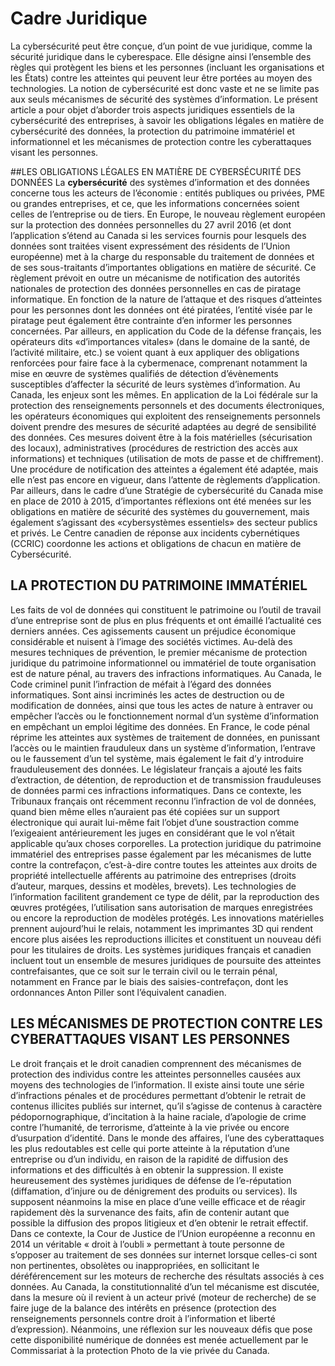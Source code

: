 
# Cadre Juridique


La cybersécurité peut être conçue, d’un point de vue juridique, comme la sécurité juridique dans le cyberespace. Elle désigne ainsi l’ensemble des règles qui protègent les biens et les personnes (incluant les organisations et les États) contre les atteintes qui peuvent leur être portées au moyen des technologies. La notion de cybersécurité est donc vaste et ne se limite pas aux seuls mécanismes de sécurité des systèmes d’information. Le présent article a pour objet d’aborder trois aspects juridiques essentiels de la cybersécurité des entreprises, à savoir les obligations légales en matière de cybersécurité des données, la protection du patrimoine immatériel et informationnel et les mécanismes de protection contre les cyberattaques visant les personnes.

##LES OBLIGATIONS LÉGALES EN MATIÈRE DE CYBERSÉCURITÉ DES DONNÉES
La **cybersécurité** des systèmes d’information et des données concerne tous les acteurs de l’économie : entités publiques ou privées, PME ou grandes entreprises, et ce, que les informations concernées soient celles de l’entreprise ou de tiers. En Europe, le nouveau règlement européen sur la protection des données personnelles du 27 avril 2016 (et dont l’application s’étend au Canada si les services fournis pour lesquels des données sont traitées visent expressément des résidents de l’Union européenne) met à la charge du responsable du traitement de données et de ses sous-traitants d’importantes obligations en matière de sécurité. Ce règlement prévoit en outre un mécanisme de notification des autorités nationales de protection des données personnelles en cas de piratage informatique. En fonction de la nature de l’attaque et des risques d’atteintes pour les personnes dont les données ont été piratées, l’entité visée par le piratage peut également être contrainte d’en informer les personnes concernées. Par ailleurs, en application du Code de la défense français, les opérateurs dits «d’importances vitales» (dans le domaine de la santé, de l’activité militaire, etc.) se voient quant à eux appliquer des obligations renforcées pour faire face à la cybermenace, comprenant notamment la mise en œuvre de systèmes qualifiés de détection d’évènements susceptibles d’affecter la sécurité de leurs systèmes d’information. Au Canada, les enjeux sont les mêmes. En application de la Loi fédérale sur la protection des renseignements personnels et des documents électroniques, les opérateurs économiques qui exploitent des renseignements personnels doivent prendre des mesures de sécurité adaptées au degré de sensibilité des données. Ces mesures doivent être à la fois matérielles (sécurisation des locaux), administratives (procédures de restriction des accès aux informations) et techniques (utilisation de mots de passe et de chiffrement). Une procédure de notification des atteintes a également été adaptée, mais elle n’est pas encore en vigueur, dans l’attente de règlements d’application. Par ailleurs, dans le cadre d’une Stratégie de cybersécurité du Canada mise en place de 2010 à 2015, d’importantes réflexions ont été menées sur les obligations en matière de sécurité des systèmes du gouvernement, mais également s’agissant des «cybersystèmes essentiels» des secteur publics et privés. Le Centre canadien de réponse aux incidents cybernétiques (CCRIC) coordonne les actions et obligations de chacun en matière de Cybersécurité.

## LA PROTECTION DU PATRIMOINE IMMATÉRIEL
Les faits de vol de données qui constituent le patrimoine ou l’outil de travail d’une entreprise sont de plus en plus fréquents et ont émaillé l’actualité ces derniers années. Ces agissements causent un préjudice économique considérable et nuisent à l’image des sociétés victimes. Au-delà des mesures techniques de prévention, le premier mécanisme de protection juridique du patrimoine informationnel ou immatériel de toute organisation est de nature pénal, au travers des infractions informatiques. Au Canada, le Code criminel punit l’infraction de méfait à l’égard des données informatiques. Sont ainsi incriminés les actes de destruction ou de modification de données, ainsi que tous les actes de nature à entraver ou empêcher l’accès ou le fonctionnement normal d’un système d’information en empêchant un emploi légitime des données. En France, le code pénal réprime les atteintes aux systèmes de traitement de données, en punissant l’accès ou le maintien frauduleux dans un système d’information, l’entrave ou le faussement d’un tel système, mais également le fait d’y introduire frauduleusement des données. Le législateur français a ajouté les faits d’extraction, de détention, de reproduction et de transmission frauduleuses de données parmi ces infractions informatiques. Dans ce contexte, les Tribunaux français ont récemment reconnu l’infraction de vol de données, quand bien même elles n’auraient pas été copiées sur un support électronique qui aurait lui-même fait l’objet d’une soustraction comme l’exigeaient antérieurement les juges en considérant que le vol n’était applicable qu’aux choses corporelles. La protection juridique du patrimoine immatériel des entreprises passe également par les mécanismes de lutte contre la contrefaçon, c’est-à-dire contre toutes les atteintes aux droits de propriété intellectuelle afférents au patrimoine des entreprises (droits d’auteur, marques, dessins et modèles, brevets). Les technologies de l’information facilitent grandement ce type de délit, par la reproduction des œuvres protégées, l’utilisation sans autorisation de marques enregistrées ou encore la reproduction de modèles protégés. Les innovations matérielles prennent aujourd’hui le relais, notamment les imprimantes 3D qui rendent encore plus aisées les reproductions illicites et constituent un nouveau défi pour les titulaires de droits. Les systèmes juridiques français et canadien incluent tout un ensemble de mesures juridiques de poursuite des atteintes contrefaisantes, que ce soit sur le terrain civil ou le terrain pénal, notamment en France par le biais des saisies-contrefaçon, dont les ordonnances Anton Piller sont l’équivalent canadien.

## LES MÉCANISMES DE PROTECTION CONTRE LES CYBERATTAQUES VISANT LES PERSONNES 
Le droit français et le droit canadien comprennent des mécanismes de protection des individus contre les atteintes personnelles causées aux moyens des technologies de l’information. Il existe ainsi toute une série d’infractions pénales et de procédures permettant d’obtenir le retrait de contenus illicites publiés sur internet, qu’il s’agisse de contenus à caractère pédopornographique, d’incitation à la haine raciale, d’apologie de crime contre l’humanité, de terrorisme, d’atteinte à la vie privée ou encore d’usurpation d’identité. Dans le monde des affaires, l’une des cyberattaques les plus redoutables est celle qui porte atteinte à la réputation d’une entreprise ou d’un individu, en raison de la rapidité de diffusion des informations et des difficultés à en obtenir la suppression. Il existe heureusement des systèmes juridiques de défense de l’e-réputation (diffamation, d’injure ou de dénigrement des produits ou services). Ils supposent néanmoins la mise en place d’une veille efficace et de réagir rapidement dès la survenance des faits, afin de contenir autant que possible la diffusion des propos litigieux et d’en obtenir le retrait effectif.
Dans ce contexte, la Cour de Justice de l’Union européenne a reconnu en 2014 un véritable « droit à l’oubli » permettant à toute personne de s’opposer au traitement de ses données sur internet lorsque celles-ci sont non pertinentes, obsolètes ou inappropriées, en sollicitant le déréférencement sur les moteurs de recherche des résultats associés à ces données. Au Canada, la constitutionnalité d’un tel mécanisme est discutée, dans la mesure où il revient à un acteur privé (moteur de recherche) de se faire juge de la balance des intérêts en présence (protection des renseignements personnels contre droit à l’information et liberté d’expression). Néanmoins, une réflexion sur les nouveaux défis que pose cette disponibilité numérique de données est menée actuellement par le Commissariat à la protection Photo de la vie privée du Canada.
